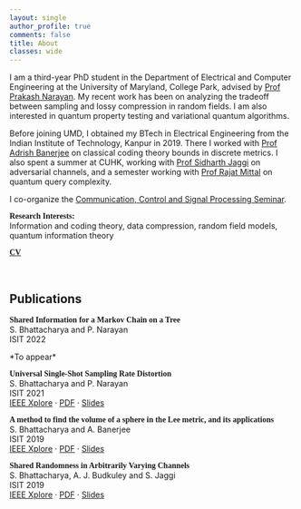 ```yaml
---
layout: single
author_profile: true
comments: false
title: About
classes: wide
---
```

I am a third-year PhD student in the Department of Electrical and Computer Engineering at the University of Maryland, College Park, advised by [Prof Prakash Narayan](https://user.eng.umd.edu/~prakash/index.html). My recent work has been on analyzing the tradeoff between sampling and lossy compression in random fields. I am also interested in quantum property testing and variational quantum algorithms.

Before joining UMD, I obtained my BTech in Electrical Engineering from the Indian Institute of Technology, Kanpur in 2019. There I worked with [Prof Adrish Banerjee](http://home.iitk.ac.in/~adrish/) on classical coding theory bounds in discrete metrics. I also spent a summer at CUHK, working with [Prof Sidharth Jaggi](https://research-information.bris.ac.uk/en/persons/sidharth-sid-jaggi) on adversarial channels, and a semester working with [Prof Rajat Mittal](https://www.cse.iitk.ac.in/users/rmittal/) on quantum query complexity.

I co-organize the [Communication, Control and Signal Processing Seminar](http://ccsp.ece.umd.edu/).

<span style="font-family: Source Sans Pro;">**Research Interests:**</span><br>Information and coding theory, data compression, random field models, quantum information theory

<span style="font-family: Source Sans Pro;"><b><!--<i class="far fa-file-pdf" aria-hidden="true"></i> -->[CV](/assets/sagnik-cv.pdf)</b></span>

[<i class="fab fa-fw fa-github" aria-hidden="true"></i>](https://github.com/sagnikb) &nbsp; [<i class="fab fa-linkedin"></i>](https://www.linkedin.com/in/sagnik66/) &nbsp; [<i class="fab fa-twitter"></i>](https://twitter.com/saghantik)

## Publications
<span style="font-family: Source Sans Pro;">**Shared Information for a Markov Chain on a Tree**</span><br>
S. Bhattacharya and P. Narayan <br>
ISIT 2022 <br>
<!--[IEEE Xplore](https://ieeexplore.ieee.org/document/9518150) · [PDF](https://umd0-my.sharepoint.com/:b:/g/personal/sagnikb_umd_edu/EXG_J5TXeJVFtCTb8Vy_vtcBPImrrM9sxCjmLaDPmOzpHg?e=LaTME1)--> *To appear*

<span style="font-family: Source Sans Pro;">**Universal Single-Shot Sampling Rate Distortion**</span><br>
S. Bhattacharya and P. Narayan <br>
ISIT 2021 <br>
[IEEE Xplore](https://ieeexplore.ieee.org/document/9518150) · [PDF](https://umd0-my.sharepoint.com/:b:/g/personal/sagnikb_umd_edu/EXG_J5TXeJVFtCTb8Vy_vtcBPImrrM9sxCjmLaDPmOzpHg?e=LaTME1) · [Slides](https://drive.google.com/file/d/1xd8Y9-FPAgK2NhQAijTBWRsHAf7HP26X/view?usp=sharing) 

<span style="font-family: Source Sans Pro;">**A method to find the volume of a sphere in the Lee metric, and its applications**</span><br>
S. Bhattacharya and A. Banerjee <br>
ISIT 2019 <br>
[IEEE Xplore](https://ieeexplore.ieee.org/abstract/document/8849817) · [PDF](/assets/pdfs/Lee_metric.pdf) · [Slides](https://drive.google.com/file/d/1aVRhZEmQgqvAxmn0m-a5-mePRxrp_UD1/view?usp=sharing)

<span style="font-family: Source Sans Pro;">**Shared Randomness in Arbitrarily Varying Channels**</span><br>
S. Bhattacharya, A. J. Budkuley and S. Jaggi<br>
ISIT 2019 <br>
[IEEE Xplore](https://ieeexplore.ieee.org/document/8849801) · [PDF](/assets/pdfs/Shared_randomness.pdf) · [Slides](https://drive.google.com/file/d/1Kk39dz6-BV3XJfoMvKZFyTmZW2GFUCJw/view?usp=sharing) 
